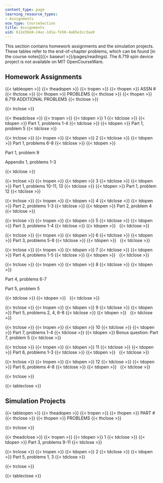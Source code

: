 ```yaml
---
content_type: page
learning_resource_types:
- Assignments
ocw_type: CourseSection
title: Assignments
uid: 612e59a9-24ac-1d1a-fe58-4a65e3cc3aa9
---
```


This section contains homework assignments and the simulation projects. These tables refer to the end-of-chapter problems, which can be found [in the course notes]({{< baseurl >}}/pages/readings). The 6.719 spin device project is not available on MIT OpenCourseWare.

Homework Assignments
--------------------

{{< tableopen >}}
{{< theadopen >}}
{{< tropen >}}
{{< thopen >}}
ASSN #
{{< thclose >}}
{{< thopen >}}
PROBLEMS
{{< thclose >}}
{{< thopen >}}
6.719 ADDITIONAL PROBLEMS
{{< thclose >}}

{{< trclose >}}

{{< theadclose >}}
{{< tropen >}}
{{< tdopen >}}
1
{{< tdclose >}}
{{< tdopen >}}
Part 1, problems 1-4
{{< tdclose >}}
{{< tdopen >}}
Part 1, problem 5
{{< tdclose >}}

{{< trclose >}}
{{< tropen >}}
{{< tdopen >}}
2
{{< tdclose >}}
{{< tdopen >}}
Part 1, problems 6-8
{{< tdclose >}}
{{< tdopen >}}


Part 1, problem 9

Appendix 1, problems 1-3


{{< tdclose >}}

{{< trclose >}}
{{< tropen >}}
{{< tdopen >}}
3
{{< tdclose >}}
{{< tdopen >}}
Part 1, problems 10-11, 13
{{< tdclose >}}
{{< tdopen >}}
Part 1, problem 12
{{< tdclose >}}

{{< trclose >}}
{{< tropen >}}
{{< tdopen >}}
4
{{< tdclose >}}
{{< tdopen >}}
Part 2, problems 1-3
{{< tdclose >}}
{{< tdopen >}}
Part 2, problem 4
{{< tdclose >}}

{{< trclose >}}
{{< tropen >}}
{{< tdopen >}}
5
{{< tdclose >}}
{{< tdopen >}}
Part 3, problems 1-4
{{< tdclose >}}
{{< tdopen >}}
 
{{< tdclose >}}

{{< trclose >}}
{{< tropen >}}
{{< tdopen >}}
6
{{< tdclose >}}
{{< tdopen >}}
Part 3, problems 5-8
{{< tdclose >}}
{{< tdopen >}}
 
{{< tdclose >}}

{{< trclose >}}
{{< tropen >}}
{{< tdopen >}}
7
{{< tdclose >}}
{{< tdopen >}}
Part 4, problems 1-5
{{< tdclose >}}
{{< tdopen >}}
 
{{< tdclose >}}

{{< trclose >}}
{{< tropen >}}
{{< tdopen >}}
8
{{< tdclose >}}
{{< tdopen >}}


Part 4, problems 6-7

Part 5, problem 5


{{< tdclose >}}
{{< tdopen >}}
 
{{< tdclose >}}

{{< trclose >}}
{{< tropen >}}
{{< tdopen >}}
9
{{< tdclose >}}
{{< tdopen >}}
Part 5, problems 2, 4, 6-8
{{< tdclose >}}
{{< tdopen >}}
 
{{< tdclose >}}

{{< trclose >}}
{{< tropen >}}
{{< tdopen >}}
10
{{< tdclose >}}
{{< tdopen >}}
Part 7, problems 1-4
{{< tdclose >}}
{{< tdopen >}}
Bonus question: Part 7, problem 5
{{< tdclose >}}

{{< trclose >}}
{{< tropen >}}
{{< tdopen >}}
11
{{< tdclose >}}
{{< tdopen >}}
Part 6, problems 1-3
{{< tdclose >}}
{{< tdopen >}}
 
{{< tdclose >}}

{{< trclose >}}
{{< tropen >}}
{{< tdopen >}}
12
{{< tdclose >}}
{{< tdopen >}}
Part 6, problems 4-8
{{< tdclose >}}
{{< tdopen >}}
 
{{< tdclose >}}

{{< trclose >}}

{{< tableclose >}}

Simulation Projects
-------------------

{{< tableopen >}}
{{< theadopen >}}
{{< tropen >}}
{{< thopen >}}
PART #
{{< thclose >}}
{{< thopen >}}
PROBLEMS
{{< thclose >}}

{{< trclose >}}

{{< theadclose >}}
{{< tropen >}}
{{< tdopen >}}
1
{{< tdclose >}}
{{< tdopen >}}
Part 3, problems 9-11
{{< tdclose >}}

{{< trclose >}}
{{< tropen >}}
{{< tdopen >}}
2
{{< tdclose >}}
{{< tdopen >}}
Part 5, problems 1, 3
{{< tdclose >}}

{{< trclose >}}

{{< tableclose >}}